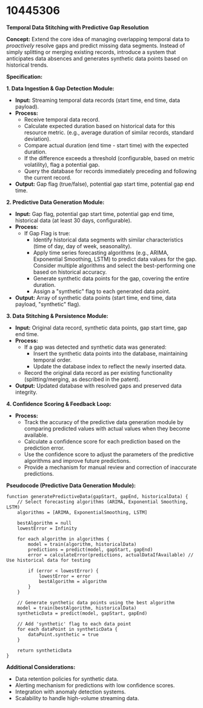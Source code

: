 # 10445306

**Temporal Data Stitching with Predictive Gap Resolution**

**Concept:** Extend the core idea of managing overlapping temporal data to *proactively* resolve gaps and predict missing data segments. Instead of simply splitting or merging existing records, introduce a system that anticipates data absences and generates synthetic data points based on historical trends.

**Specification:**

**1. Data Ingestion & Gap Detection Module:**

   *   **Input:** Streaming temporal data records (start time, end time, data payload).
   *   **Process:**
        *   Receive temporal data record.
        *   Calculate expected duration based on historical data for this resource metric. (e.g., average duration of similar records, standard deviation).
        *   Compare actual duration (end time - start time) with the expected duration.
        *   If the difference exceeds a threshold (configurable, based on metric volatility), flag a potential gap.
        *   Query the database for records immediately preceding and following the current record.
   *   **Output:** Gap flag (true/false), potential gap start time, potential gap end time.

**2. Predictive Data Generation Module:**

   *   **Input:** Gap flag, potential gap start time, potential gap end time, historical data (at least 30 days, configurable).
   *   **Process:**
        *   If Gap Flag is true:
            *   Identify historical data segments with similar characteristics (time of day, day of week, seasonality).
            *   Apply time series forecasting algorithms (e.g., ARIMA, Exponential Smoothing, LSTM) to predict data values for the gap. Consider multiple algorithms and select the best-performing one based on historical accuracy.
            *   Generate synthetic data points for the gap, covering the entire duration.
            *   Assign a "synthetic" flag to each generated data point.
   *   **Output:** Array of synthetic data points (start time, end time, data payload, "synthetic" flag).

**3. Data Stitching & Persistence Module:**

   *   **Input:** Original data record, synthetic data points, gap start time, gap end time.
   *   **Process:**
        *   If a gap was detected and synthetic data was generated:
            *   Insert the synthetic data points into the database, maintaining temporal order.
            *   Update the database index to reflect the newly inserted data.
        *   Record the original data record as per existing functionality (splitting/merging, as described in the patent).
   *   **Output:** Updated database with resolved gaps and preserved data integrity.

**4. Confidence Scoring & Feedback Loop:**

   *   **Process:**
        *   Track the accuracy of the predictive data generation module by comparing predicted values with actual values when they become available.
        *   Calculate a confidence score for each prediction based on the prediction error.
        *   Use the confidence score to adjust the parameters of the predictive algorithms and improve future predictions.
        *   Provide a mechanism for manual review and correction of inaccurate predictions.

**Pseudocode (Predictive Data Generation Module):**

```pseudocode
function generatePredictiveData(gapStart, gapEnd, historicalData) {
    // Select forecasting algorithms (ARIMA, Exponential Smoothing, LSTM)
    algorithms = [ARIMA, ExponentialSmoothing, LSTM]

    bestAlgorithm = null
    lowestError = Infinity

    for each algorithm in algorithms {
        model = train(algorithm, historicalData)
        predictions = predict(model, gapStart, gapEnd)
        error = calculateError(predictions, actualDataIfAvailable) // Use historical data for testing

        if (error < lowestError) {
            lowestError = error
            bestAlgorithm = algorithm
        }
    }

    // Generate synthetic data points using the best algorithm
    model = train(bestAlgorithm, historicalData)
    syntheticData = predict(model, gapStart, gapEnd)

    // Add 'synthetic' flag to each data point
    for each dataPoint in syntheticData {
        dataPoint.synthetic = true
    }

    return syntheticData
}
```

**Additional Considerations:**

*   Data retention policies for synthetic data.
*   Alerting mechanism for predictions with low confidence scores.
*   Integration with anomaly detection systems.
*   Scalability to handle high-volume streaming data.